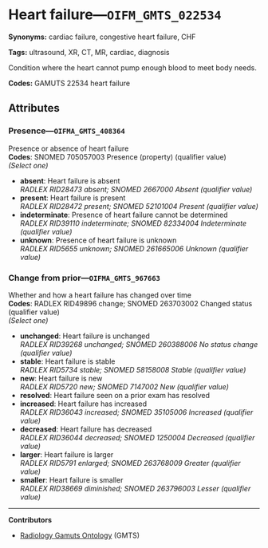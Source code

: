 # Heart failure—`OIFM_GMTS_022534`

**Synonyms:** cardiac failure, congestive heart failure, CHF

**Tags:** ultrasound, XR, CT, MR, cardiac, diagnosis

Condition where the heart cannot pump enough blood to meet body needs.

**Codes:** GAMUTS 22534 heart failure

## Attributes

### Presence—`OIFMA_GMTS_408364`

Presence or absence of heart failure  
**Codes**: SNOMED 705057003 Presence (property) (qualifier value)  
*(Select one)*

- **absent**: Heart failure is absent  
_RADLEX RID28473 absent; SNOMED 2667000 Absent (qualifier value)_
- **present**: Heart failure is present  
_RADLEX RID28472 present; SNOMED 52101004 Present (qualifier value)_
- **indeterminate**: Presence of heart failure cannot be determined  
_RADLEX RID39110 indeterminate; SNOMED 82334004 Indeterminate (qualifier value)_
- **unknown**: Presence of heart failure is unknown  
_RADLEX RID5655 unknown; SNOMED 261665006 Unknown (qualifier value)_

### Change from prior—`OIFMA_GMTS_967663`

Whether and how a heart failure has changed over time  
**Codes**: RADLEX RID49896 change; SNOMED 263703002 Changed status (qualifier value)  
*(Select one)*

- **unchanged**: Heart failure is unchanged  
_RADLEX RID39268 unchanged; SNOMED 260388006 No status change (qualifier value)_
- **stable**: Heart failure is stable  
_RADLEX RID5734 stable; SNOMED 58158008 Stable (qualifier value)_
- **new**: Heart failure is new  
_RADLEX RID5720 new; SNOMED 7147002 New (qualifier value)_
- **resolved**: Heart failure seen on a prior exam has resolved  
- **increased**: Heart failure has increased  
_RADLEX RID36043 increased; SNOMED 35105006 Increased (qualifier value)_
- **decreased**: Heart failure has decreased  
_RADLEX RID36044 decreased; SNOMED 1250004 Decreased (qualifier value)_
- **larger**: Heart failure is larger  
_RADLEX RID5791 enlarged; SNOMED 263768009 Greater (qualifier value)_
- **smaller**: Heart failure is smaller  
_RADLEX RID38669 diminished; SNOMED 263796003 Lesser (qualifier value)_

---

**Contributors**

- [Radiology Gamuts Ontology](https://gamuts.net/) (GMTS)